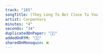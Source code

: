 ```yaml
---
track: "165"
songTitle: (They Long To Be) Close To You
artist: Carpenters
minutes: "4"
seconds: "34"
duplicatedOnPaper: "👍🏻"
addedOnRYM: "👍🏻"
sharedOnMonoquin: ❌
---
```

